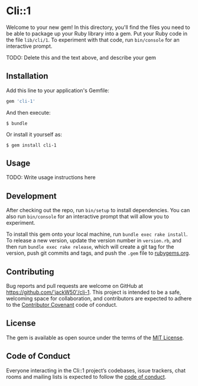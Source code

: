 # Cli::1

Welcome to your new gem! In this directory, you'll find the files you need to be able to package up your Ruby library into a gem. Put your Ruby code in the file `lib/cli/1`. To experiment with that code, run `bin/console` for an interactive prompt.

TODO: Delete this and the text above, and describe your gem

## Installation

Add this line to your application's Gemfile:

```ruby
gem 'cli-1'
```

And then execute:

    $ bundle

Or install it yourself as:

    $ gem install cli-1

## Usage

TODO: Write usage instructions here

## Development

After checking out the repo, run `bin/setup` to install dependencies. You can also run `bin/console` for an interactive prompt that will allow you to experiment.

To install this gem onto your local machine, run `bundle exec rake install`. To release a new version, update the version number in `version.rb`, and then run `bundle exec rake release`, which will create a git tag for the version, push git commits and tags, and push the `.gem` file to [rubygems.org](https://rubygems.org).

## Contributing

Bug reports and pull requests are welcome on GitHub at https://github.com/'jackW50'/cli-1. This project is intended to be a safe, welcoming space for collaboration, and contributors are expected to adhere to the [Contributor Covenant](http://contributor-covenant.org) code of conduct.

## License

The gem is available as open source under the terms of the [MIT License](https://opensource.org/licenses/MIT).

## Code of Conduct

Everyone interacting in the Cli::1 project’s codebases, issue trackers, chat rooms and mailing lists is expected to follow the [code of conduct](https://github.com/'jackW50'/cli-1/blob/master/CODE_OF_CONDUCT.md).
